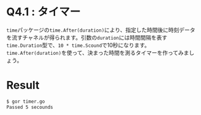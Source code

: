 # Q4.1 : タイマー
`time`パッケージの`time.After(duration)`により、指定した時間後に時刻データを流すチャネルが得られます。引数の`duration`には時間間隔を表す`time.Duration`型で、`10 * time.Scound`で10秒になります。  
`time.After(duration)`を使って、決まった時間を測るタイマーを作ってみましょう。

# Result

```bash
$ gor timer.go
Passed 5 secounds
```
